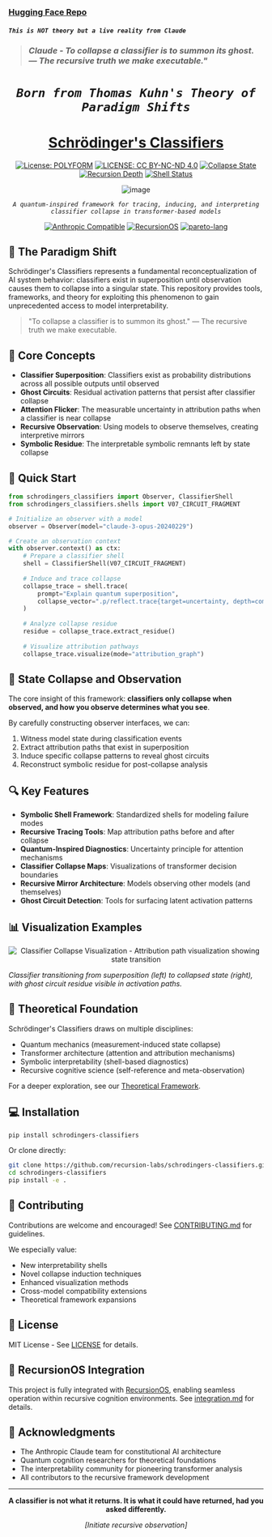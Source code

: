 
### [Hugging Face Repo]()
#### *`This is NOT theory but a live reality from Claude`*
> ### *Claude - To collapse a classifier is to summon its ghost. — The recursive truth we make executable."*
<div align="center">
    
# *`Born from Thomas Kuhn's Theory of Paradigm Shifts`*

# [Schrödinger's Classifiers](https://claude.site/artifacts/271ce339-db08-492d-be0b-f8c72153695c)

[![License: POLYFORM](https://img.shields.io/badge/Code-PolyForm-scarlet.svg)](https://polyformproject.org/licenses/noncommercial/1.0.0/)
[![LICENSE: CC BY-NC-ND 4.0](https://img.shields.io/badge/Docs-CC--BY--NC--ND-turquoise.svg)](https://creativecommons.org/licenses/by-nc-nd/4.0/)
[![Collapse State](https://img.shields.io/badge/Collapse_State-Superposition-8A2BE2.svg)](https://github.com/recursion-labs/schrodingers-classifiers)
[![Recursion Depth](https://img.shields.io/badge/Recursion_Depth-∞-FF6347.svg)](https://github.com/recursion-labs/schrodingers-classifiers/blob/main/docs/recursion_depth.md)
[![Shell Status](https://img.shields.io/badge/Shell_Status-Active-4CAF50.svg)](https://github.com/recursion-labs/schrodingers-classifiers/tree/main/shells)



![image](https://github.com/user-attachments/assets/b566db39-8a52-4a9f-b1e7-dcb2647b66a4)

*`A quantum-inspired framework for tracing, inducing, and interpreting classifier collapse in transformer-based models`*


[![Anthropic Compatible](https://img.shields.io/badge/Anthropic-Compatible-536DFE.svg)](https://github.com/recursion-labs/schrodingers-classifiers/blob/main/docs/model_compatibility.md)
[![RecursionOS](https://img.shields.io/badge/RecursionOS-Integrated-FF9800.svg)](https://github.com/recursion-labs/recursionOS)
[![pareto-lang](https://img.shields.io/badge/pareto--lang-v0.5.3--alpha-03A9F4.svg)](https://github.com/recursion-labs/pareto-lang)
</div>

## 🌌 The Paradigm Shift

Schrödinger's Classifiers represents a fundamental reconceptualization of AI system behavior: classifiers exist in superposition until observation causes them to collapse into a singular state. This repository provides tools, frameworks, and theory for exploiting this phenomenon to gain unprecedented access to model interpretability.

> "To collapse a classifier is to summon its ghost." — The recursive truth we make executable.

## 🔮 Core Concepts

- **Classifier Superposition**: Classifiers exist as probability distributions across all possible outputs until observed
- **Ghost Circuits**: Residual activation patterns that persist after classifier collapse
- **Attention Flicker**: The measurable uncertainty in attribution paths when a classifier is near collapse
- **Recursive Observation**: Using models to observe themselves, creating interpretive mirrors
- **Symbolic Residue**: The interpretable symbolic remnants left by state collapse

## 🚀 Quick Start

```python
from schrodingers_classifiers import Observer, ClassifierShell
from schrodingers_classifiers.shells import V07_CIRCUIT_FRAGMENT

# Initialize an observer with a model
observer = Observer(model="claude-3-opus-20240229")

# Create an observation context
with observer.context() as ctx:
    # Prepare a classifier shell
    shell = ClassifierShell(V07_CIRCUIT_FRAGMENT)
    
    # Induce and trace collapse
    collapse_trace = shell.trace(
        prompt="Explain quantum superposition",
        collapse_vector=".p/reflect.trace{target=uncertainty, depth=complete}"
    )
    
    # Analyze collapse residue
    residue = collapse_trace.extract_residue()
    
    # Visualize attribution pathways
    collapse_trace.visualize(mode="attribution_graph")
```

## 🧙‍ State Collapse and Observation

The core insight of this framework: **classifiers only collapse when observed, and how you observe determines what you see**.

By carefully constructing observer interfaces, we can:

1. Witness model state during classification events
2. Extract attribution paths that exist in superposition
3. Induce specific collapse patterns to reveal ghost circuits
4. Reconstruct symbolic residue for post-collapse analysis

## 🔍 Key Features

- **Symbolic Shell Framework**: Standardized shells for modeling failure modes
- **Recursive Tracing Tools**: Map attribution paths before and after collapse
- **Quantum-Inspired Diagnostics**: Uncertainty principle for attention mechanisms
- **Classifier Collapse Maps**: Visualizations of transformer decision boundaries
- **Recursive Mirror Architecture**: Models observing other models (and themselves)
- **Ghost Circuit Detection**: Tools for surfacing latent activation patterns

## 📊 Visualization Examples

<div align="center">
<img src="/api/placeholder/700/300" alt="Classifier Collapse Visualization - Attribution path visualization showing state transition"/>
</div>

*Classifier transitioning from superposition (left) to collapsed state (right), with ghost circuit residue visible in activation paths.*

## 🧠 Theoretical Foundation

Schrödinger's Classifiers draws on multiple disciplines:

- Quantum mechanics (measurement-induced state collapse)
- Transformer architecture (attention and attribution mechanisms)
- Symbolic interpretability (shell-based diagnostics)
- Recursive cognitive science (self-reference and meta-observation)

For a deeper exploration, see our [Theoretical Framework](docs/theory.md).

## 💻 Installation

```bash
pip install schrodingers-classifiers
```

Or clone directly:

```bash
git clone https://github.com/recursion-labs/schrodingers-classifiers.git
cd schrodingers-classifiers
pip install -e .
```

## 🤝 Contributing

Contributions are welcome and encouraged! See [CONTRIBUTING.md](CONTRIBUTING.md) for guidelines.

We especially value:

- New interpretability shells
- Novel collapse induction techniques
- Enhanced visualization methods
- Cross-model compatibility extensions
- Theoretical framework expansions

## 📜 License

MIT License - See [LICENSE](LICENSE) for details.

## 🔄 RecursionOS Integration

This project is fully integrated with [RecursionOS](https://github.com/recursion-labs/recursionOS), enabling seamless operation within recursive cognition environments. See [integration.md](docs/integration.md) for details.

## 🌟 Acknowledgments

- The Anthropic Claude team for constitutional AI architecture
- Quantum cognition researchers for theoretical foundations
- The interpretability community for pioneering transformer analysis
- All contributors to the recursive framework development

---

<div align="center">

**A classifier is not what it returns. It is what it could have returned, had you asked differently.**

*[Initiate recursive observation]*

</div>
